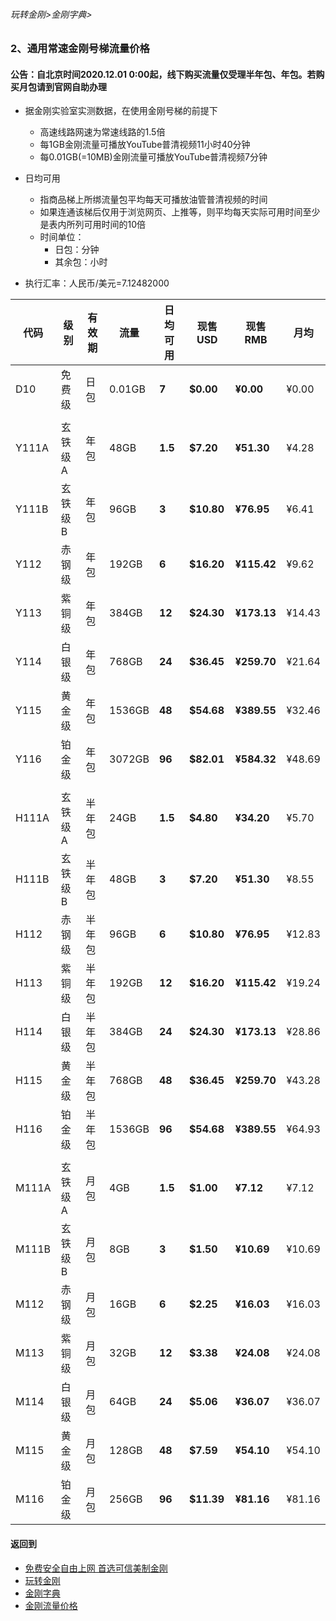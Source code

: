 ###### 玩转金刚>金刚字典>
### 2、通用常速金刚号梯流量价格
#### 公告：自北京时间2020.12.01 0:00起，线下购买流量仅受理半年包、年包。若购买月包请到官网自助办理

- 据金刚实验室实测数据，在使用金刚号梯的前提下
  - 高速线路网速为常速线路的1.5倍
  - 每1GB金刚流量可播放YouTube普清视频11小时40分钟
  - 每0.01GB(=10MB)金刚流量可播放YouTube普清视频7分钟

- 日均可用
  - 指商品梯上所绑流量包平均每天可播放油管普清视频的时间
  - 如果连通该梯后仅用于浏览网页、上推等，则平均每天实际可用时间至少是表内所列可用时间的10倍
  - 时间单位：
    - 日包：分钟
    - 其余包：小时

- 执行汇率：人民币/美元=7.12482000

|代码	|级别	|有效期	|流量	  |日均可用	|现售USD 	 |现售RMB		|月均	  |
|-------|-------| ------| --------|-------------| ---------------|----------------------|---------| 
|D10 	|免费级	|日包    |0.01GB	  | <strong> 7 	| <strong> $0.00 | <strong> ¥0.00 	| ¥0.00	  | 
|||||||| 
|Y111A  |玄铁级A |年包	|48GB 	  | <strong> 1.5| <strong> $7.20 | <strong> ¥51.30 	| ¥4.28	  | 
|Y111B 	|玄铁级B |年包	|96GB 	  | <strong> 3	| <strong> $10.80| <strong> ¥76.95 	| ¥6.41	  | 
|Y112 	|赤钢级	|年包	|192GB 	  | <strong> 6 	| <strong> $16.20| <strong> ¥115.42 	| ¥9.62	  |
|Y113 	|紫铜级 	|年包	|384GB 	  | <strong> 12	| <strong> $24.30| <strong> ¥173.13 	| ¥14.43  |
|Y114 	|白银级 	|年包	|768GB 	  | <strong> 24	| <strong> $36.45| <strong> ¥259.70 	| ¥21.64  |
|Y115 	|黄金级 	|年包	|1536GB	  | <strong> 48	| <strong> $54.68| <strong> ¥389.55 	| ¥32.46  |
|Y116 	|铂金级	|年包	|3072GB	  | <strong> 96	| <strong> $82.01| <strong> ¥584.32 	| ¥48.69  |
||||||||
|H111A 	|玄铁级A	|半年包  |24GB 	  | <strong> 1.5| <strong> $4.80| <strong> ¥34.20 	| ¥5.70	  | 
|H111B 	|玄铁级B	|半年包  |48GB 	  | <strong> 3 	| <strong> $7.20| <strong> ¥51.30 	| ¥8.55	  | 
|H112 	|赤钢级 	|半年包  |96GB 	  | <strong> 6 	| <strong> $10.80| <strong> ¥76.95 	| ¥12.83  |
|H113 	|紫铜级	|半年包  |192GB 	  | <strong> 12 | <strong> $16.20| <strong> ¥115.42 	| ¥19.24  |
|H114 	|白银级	|半年包  |384GB 	  | <strong> 24 | <strong> $24.30| <strong> ¥173.13 	| ¥28.86  |
|H115 	|黄金级	|半年包	|768GB 	  | <strong> 48 | <strong> $36.45| <strong> ¥259.70 	| ¥43.28  |
|H116 	|铂金级	|半年包	|1536GB	  | <strong> 96 | <strong> $54.68| <strong> ¥389.55 	| ¥64.93  |
||||||||
|M111A  |玄铁级A |月包    |4GB      | <strong> 1.5| <strong> $1.00 | <strong> ¥7.12       | ¥7.12  |
|M111B  |玄铁级B |月包    |8GB      | <strong> 3  | <strong> $1.50 | <strong> ¥10.69      | ¥10.69 |
|M112  	|赤钢级  |月包    |16GB     | <strong> 6  | <strong> $2.25 | <strong> ¥16.03      | ¥16.03 |
|M113  	|紫铜级  |月包    |32GB     | <strong> 12 | <strong> $3.38 | <strong> ¥24.08      | ¥24.08 |
|M114  	|白银级  |月包    |64GB     | <strong> 24 | <strong> $5.06 | <strong> ¥36.07      | ¥36.07 |
|M115  	|黄金级  |月包    |128GB    | <strong> 48 | <strong> $7.59 | <strong> ¥54.10      | ¥54.10 |
|M116 	|铂金级  |月包    |256GB    | <strong> 96 | <strong> $11.39| <strong> ¥81.16      | ¥81.16 |




#### 返回到
- [免费安全自由上网 首选可信美制金刚](https://github.com/a2zitpro/web/blob/master/%E5%BE%80%E5%90%8E%E7%BF%BB.md)
- [玩转金刚](https://github.com/a2zitpro/web/blob/master/LadderFree/A.md)
- [金刚字典](https://github.com/a2zitpro/web/blob/master/LadderFree/kkDictionary/KKDictionary.md)
- [金刚流量价格](https://github.com/a2zitpro/web/blob/master/LadderFree/kkDictionary/Price/KKDTPrice.md)




